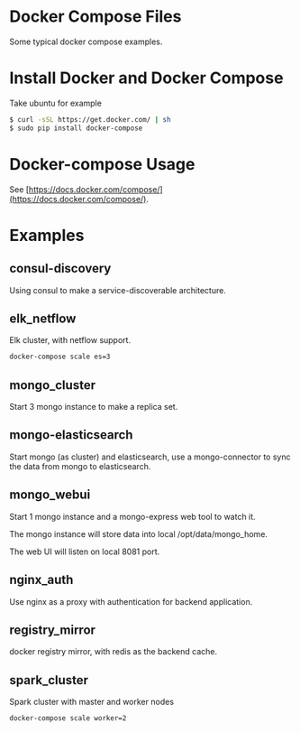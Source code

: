 Docker Compose Files
===
Some typical docker compose examples.

# Install Docker and Docker Compose
Take ubuntu for example

```sh
$ curl -sSL https://get.docker.com/ | sh
$ sudo pip install docker-compose
```

# Docker-compose Usage
See [https://docs.docker.com/compose/](https://docs.docker.com/compose/).


# Examples

## consul-discovery
Using consul to make a service-discoverable architecture.

## elk_netflow
Elk cluster, with netflow support.
```sh
docker-compose scale es=3
```

## mongo_cluster
Start 3 mongo instance to make a replica set.

## mongo-elasticsearch
Start mongo (as cluster) and elasticsearch, use a mongo-connector to sync the data from mongo to elasticsearch.

## mongo_webui
Start 1 mongo instance and a mongo-express web tool to watch it.

The mongo instance will store data into local /opt/data/mongo_home.

The web UI will listen on local 8081 port.

## nginx_auth
Use nginx as a proxy with authentication for backend application.

## registry_mirror
docker registry mirror, with redis as the backend cache.

## spark_cluster
Spark cluster with master and worker nodes
```sh
docker-compose scale worker=2
```
